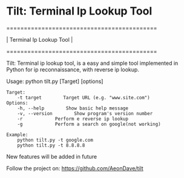 Tilt: Terminal Ip Lookup Tool
====



 =========================================== 

|         Terminal Ip Lookup Tool           |

 =========================================== 
 
 Tilt: Terminal ip lookup tool, is a easy and simple tool implemented in Python for ip reconnaissance, with reverse ip lookup.
 
 
 Usage: python tilt.py [Target] [options]

    Target:
        -t target        Target URL (e.g. "www.site.com")
    Options:
        -h, --help        Show basic help message
        -v, --version        Show program's version number
        -r            Perform e reverse ip lookup
        -g            Perform a search on google(not working)

    Example:
        python tilt.py -t google.com
        python tilt.py -t 8.8.8.8
        
New features will be added in future

Follow the project on: https://github.com/AeonDave/tilt
